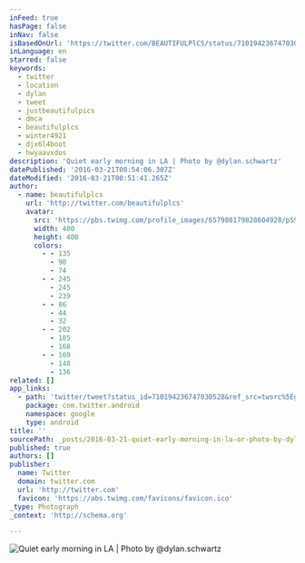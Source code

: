 ```yaml
---
inFeed: true
hasPage: false
inNav: false
isBasedOnUrl: 'https://twitter.com/BEAUTIFULPlCS/status/710194236747030528?lang=en-gb'
inLanguage: en
starred: false
keywords:
  - twitter
  - location
  - dylan
  - tweet
  - justbeautifulpics
  - dmca
  - beautifulplcs
  - winter4921
  - djx6l4boot
  - hwyaavxdos
description: 'Quiet early morning in LA | Photo by @dylan.schwartz'
datePublished: '2016-03-21T00:54:06.307Z'
dateModified: '2016-03-21T00:51:41.265Z'
author:
  - name: beautifulplcs
    url: 'http://twitter.com/beautifulplcs'
    avatar:
      src: 'https://pbs.twimg.com/profile_images/657988179828604928/pS97oW_f_400x400.jpg'
      width: 400
      height: 400
      colors:
        - - 135
          - 90
          - 74
        - - 245
          - 245
          - 239
        - - 86
          - 44
          - 32
        - - 202
          - 185
          - 168
        - - 169
          - 148
          - 136
related: []
app_links:
  - path: 'twitter/tweet?status_id=710194236747030528&ref_src=twsrc%5Egoogle%7Ctwcamp%5Eandroidseo%7Ctwgr%5Estatus%7Ctwterm%5E710194236747030528'
    package: com.twitter.android
    namespace: google
    type: android
title: ''
sourcePath: _posts/2016-03-21-quiet-early-morning-in-la-or-photo-by-dylanschwartz.md
published: true
authors: []
publisher:
  name: Twitter
  domain: twitter.com
  url: 'http://twitter.com'
  favicon: 'https://abs.twimg.com/favicons/favicon.ico'
_type: Photograph
_context: 'http://schema.org'

---
```

![Quiet early morning in LA | Photo by @dylan.schwartz](https://s3-us-west-2.amazonaws.com/the-grid-img/p/7ca6e8c7b5b555ffd683d827da70001813e396c4.jpg)